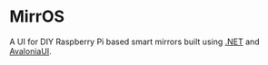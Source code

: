  # MirrOS
 
 A UI for DIY Raspberry Pi based smart mirrors built using [.NET](https://dotnet.microsoft.com/) and [AvaloniaUI](https://avaloniaui.net/).

